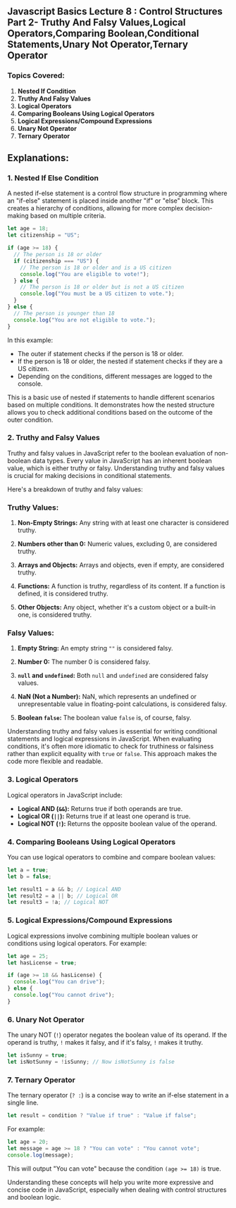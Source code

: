 ## Javascript Basics Lecture 8 : Control Structures Part 2- Truthy And Falsy Values,Logical Operators,Comparing Boolean,Conditional Statements,Unary Not Operator,Ternary Operator

### Topics Covered:

1. **Nested If Condition**
2. **Truthy And Falsy Values**
3. **Logical Operators**
4. **Comparing Booleans Using Logical Operators**
5. **Logical Expressions/Compound Expressions**
6. **Unary Not Operator**
7. **Ternary Operator**

## Explanations:

### 1. Nested If Else Condition

A nested if-else statement is a control flow structure in programming where an "if-else" statement is placed inside another "if" or "else" block. This creates a hierarchy of conditions, allowing for more complex decision-making based on multiple criteria.

```javascript
let age = 18;
let citizenship = "US";

if (age >= 18) {
  // The person is 18 or older
  if (citizenship === "US") {
    // The person is 18 or older and is a US citizen
    console.log("You are eligible to vote!");
  } else {
    // The person is 18 or older but is not a US citizen
    console.log("You must be a US citizen to vote.");
  }
} else {
  // The person is younger than 18
  console.log("You are not eligible to vote.");
}
```

In this example:

- The outer if statement checks if the person is 18 or older.
- If the person is 18 or older, the nested if statement checks if they are a US citizen.
- Depending on the conditions, different messages are logged to the console.

This is a basic use of nested if statements to handle different scenarios based on multiple conditions. It demonstrates how the nested structure allows you to check additional conditions based on the outcome of the outer condition.

### 2. Truthy and Falsy Values

Truthy and falsy values in JavaScript refer to the boolean evaluation of non-boolean data types. Every value in JavaScript has an inherent boolean value, which is either truthy or falsy. Understanding truthy and falsy values is crucial for making decisions in conditional statements.

Here's a breakdown of truthy and falsy values:

### Truthy Values:

1. **Non-Empty Strings:**
   Any string with at least one character is considered truthy.

2. **Numbers other than 0:**
   Numeric values, excluding 0, are considered truthy.

3. **Arrays and Objects:**
   Arrays and objects, even if empty, are considered truthy.

4. **Functions:**
   A function is truthy, regardless of its content. If a function is defined, it is considered truthy.

5. **Other Objects:**
   Any object, whether it's a custom object or a built-in one, is considered truthy.

### Falsy Values:

1. **Empty String:**
   An empty string `""` is considered falsy.

2. **Number 0:**
   The number 0 is considered falsy.

3. **`null` and `undefined`:**
   Both `null` and `undefined` are considered falsy values.

4. **NaN (Not a Number):**
   NaN, which represents an undefined or unrepresentable value in floating-point calculations, is considered falsy.

5. **Boolean `false`:**
   The boolean value `false` is, of course, falsy.

Understanding truthy and falsy values is essential for writing conditional statements and logical expressions in JavaScript. When evaluating conditions, it's often more idiomatic to check for truthiness or falsiness rather than explicit equality with `true` or `false`. This approach makes the code more flexible and readable.

### 3. Logical Operators

Logical operators in JavaScript include:

- **Logical AND (`&&`):** Returns true if both operands are true.
- **Logical OR (`||`):** Returns true if at least one operand is true.
- **Logical NOT (`!`):** Returns the opposite boolean value of the operand.

### 4. Comparing Booleans Using Logical Operators

You can use logical operators to combine and compare boolean values:

```javascript
let a = true;
let b = false;

let result1 = a && b; // Logical AND
let result2 = a || b; // Logical OR
let result3 = !a; // Logical NOT
```

### 5. Logical Expressions/Compound Expressions

Logical expressions involve combining multiple boolean values or conditions using logical operators. For example:

```javascript
let age = 25;
let hasLicense = true;

if (age >= 18 && hasLicense) {
  console.log("You can drive");
} else {
  console.log("You cannot drive");
}
```

### 6. Unary Not Operator

The unary NOT (`!`) operator negates the boolean value of its operand. If the operand is truthy, `!` makes it falsy, and if it's falsy, `!` makes it truthy.

```javascript
let isSunny = true;
let isNotSunny = !isSunny; // Now isNotSunny is false
```

### 7. Ternary Operator

The ternary operator (`? :`) is a concise way to write an if-else statement in a single line.

```javascript
let result = condition ? "Value if true" : "Value if false";
```

For example:

```javascript
let age = 20;
let message = age >= 18 ? "You can vote" : "You cannot vote";
console.log(message);
```

This will output "You can vote" because the condition `(age >= 18)` is true.

Understanding these concepts will help you write more expressive and concise code in JavaScript, especially when dealing with control structures and boolean logic.
